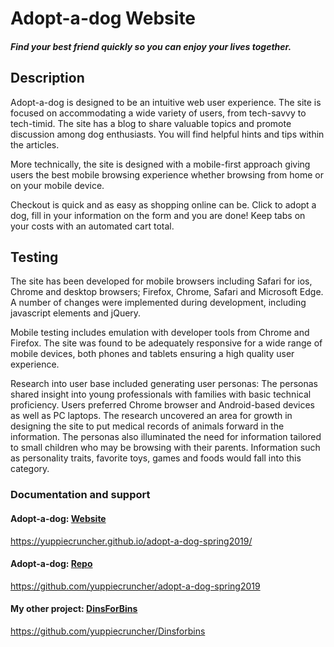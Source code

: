 # Adopt-a-dog Website
##### Find your best friend quickly so you can enjoy your lives together.

## Description
Adopt-a-dog is designed to be an intuitive web user experience. The site is focused on accommodating a wide variety of users, from tech-savvy to tech-timid. The site has a blog to share valuable topics and promote discussion among dog enthusiasts. You will find helpful hints and tips within the articles.

More technically, the site is designed with a mobile-first approach giving users the best mobile browsing experience whether browsing from home or on your mobile device. 

Checkout is quick and as easy as shopping online can be. Click to adopt a dog, fill in your information on the form and you are done! Keep tabs on your costs with an automated cart total. 

## Testing
The site has been developed for mobile browsers including Safari for ios, Chrome and desktop browsers; Firefox, Chrome, Safari and Microsoft Edge. A number of changes were implemented during development, including javascript elements and jQuery. 

Mobile testing includes emulation with developer tools from Chrome and Firefox. The site was found to be adequately responsive for a wide range of mobile devices, both phones and tablets ensuring a high quality user experience.

Research into user base included generating user personas: The personas shared insight into young professionals with families with basic technical proficiency. Users preferred Chrome browser and Android-based devices as well as PC laptops. The research uncovered an area for growth in designing the site to put medical records of animals forward in the information. The personas also illuminated the need for information tailored to small children who may be browsing with their parents. Information such as personality traits, favorite toys, games and foods would fall into this category.

### Documentation and support

#### Adopt-a-dog: [Website](https://yuppiecruncher.github.io/adopt-a-dog-spring2019/)

https://yuppiecruncher.github.io/adopt-a-dog-spring2019/

#### Adopt-a-dog: [Repo](https://github.com/yuppiecruncher/adopt-a-dog-spring2019)

https://github.com/yuppiecruncher/adopt-a-dog-spring2019

#### My other project: [DinsForBins](https://github.com/yuppiecruncher/Dinsforbins)

https://github.com/yuppiecruncher/Dinsforbins

